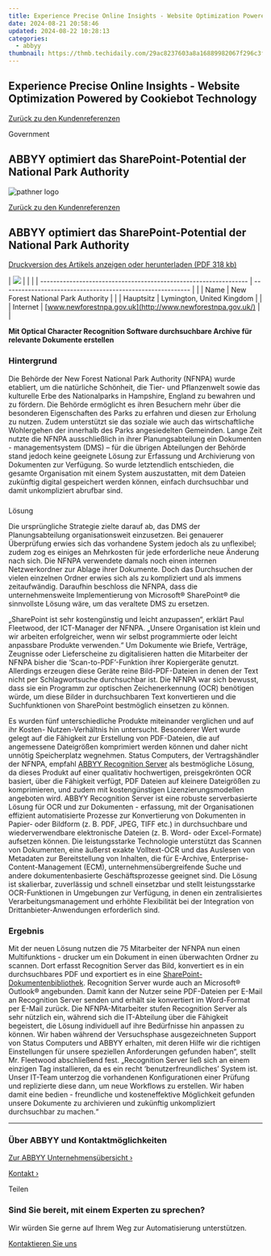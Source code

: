 ```yaml
---
title: Experience Precise Online Insights - Website Optimization Powered by Cookiebot Technology
date: 2024-08-21 20:58:46
updated: 2024-08-22 10:28:13
categories:
  - abbyy
thumbnail: https://thmb.techidaily.com/29ac8237603a8a16889982067f296c3f071e4f84b086086a9248bc69fcf254fa.jpg
---
```


## Experience Precise Online Insights - Website Optimization Powered by Cookiebot Technology

[Zurück zu den Kundenreferenzen](https://tools.techidaily.com/abbyy/products/)

Government

## ABBYY optimiert das SharePoint-Potential der National Park Authority

![pathner logo](https://content.abbyy.com/-/media/project/abbyy/abbyy/logos-white/de/21631.png?h=40&iar=0&w=120)

[Zurück zu den Kundenreferenzen](https://tools.techidaily.com/abbyy/products/)

## ABBYY optimiert das SharePoint-Potential der National Park Authority

[Druckversion des Artikels anzeigen oder herunterladen (PDF 318 kb)](https://static4.abbyy.com/abbyycommedia/6159/cs-nfnpa-rs-d-email.pdf) 

| ![](https://static1.abbyy.com/abbyycommedia/1022/new-forest.jpg) |                                                            |  |
| ---------------------------------------------------------------- | ---------------------------------------------------------- |  |
| Name                                                             | New Forest National Park Authority                         |  |
| Hauptsitz                                                        | Lymington, United Kingdom                                  |  |
| Internet                                                         | [www.newforestnpa.gov.uk](http://www.newforestnpa.gov.uk/) |  |

**Mit Optical Character Recognition Software durchsuchbare Archive für relevante Dokumente erstellen**

### Hintergrund

Die Behörde der New Forest National Park Authority (NFNPA) wurde etabliert, um die natürliche Schönheit, die Tier- und Pflanzenwelt sowie das kulturelle Erbe des Nationalparks in Hampshire, England zu bewahren und zu fördern. Die Behörde ermöglicht es ihren Besuchern mehr über die besonderen Eigenschaften des Parks zu erfahren und diesen zur Erholung zu nutzen. Zudem unterstützt sie das soziale wie auch das wirtschaftliche Wohlergehen der innerhalb des Parks angesiedelten Gemeinden. Lange Zeit nutzte die NFNPA ausschließlich in ihrer Planungsabteilung ein Dokumenten - managementsystem (DMS) – für die übrigen Abteilungen der Behörde stand jedoch keine geeignete Lösung zur Erfassung und Archivierung von Dokumenten zur Verfügung. So wurde letztendlich entschieden, die gesamte Organisation mit einem System auszustatten, mit dem Dateien zukünftig digital gespeichert werden können, einfach durchsuchbar und damit unkompliziert abrufbar sind.

###   
Lösung

Die ursprüngliche Strategie zielte darauf ab, das DMS der Planungsabteilung organisationsweit einzusetzen. Bei genauerer Überprüfung erwies sich das vorhandene System jedoch als zu unflexibel; zudem zog es einiges an Mehrkosten für jede erforderliche neue Änderung nach sich. Die NFNPA verwendete damals noch einen internen Netzwerkordner zur Ablage ihrer Dokumente. Doch das Durchsuchen der vielen einzelnen Ordner erwies sich als zu kompliziert und als immens zeitaufwändig. Daraufhin beschloss die NFNPA, dass die unternehmensweite Implementierung von Microsoft® SharePoint® die sinnvollste Lösung wäre, um das veraltete DMS zu ersetzen.

„SharePoint ist sehr kostengünstig und leicht anzupassen“, erklärt Paul Fleetwood, der ICT-Manager der NFNPA. „Unsere Organisation ist klein und wir arbeiten erfolgreicher, wenn wir selbst programmierte oder leicht anpassbare Produkte verwenden.“ Um Dokumente wie Briefe, Verträge, Zeugnisse oder Lieferscheine zu digitalisieren hatten die Mitarbeiter der NFNPA bisher die ‘Scan-to-PDF’-Funktion ihrer Kopiergeräte genutzt. Allerdings erzeugen diese Geräte reine Bild-PDF-Dateien in denen der Text nicht per Schlagwortsuche durchsuchbar ist. Die NFNPA war sich bewusst, dass sie ein Programm zur optischen Zeichenerkennung (OCR) benötigen würde, um diese Bilder in durchsuchbaren Text konvertieren und die Suchfunktionen von SharePoint bestmöglich einsetzen zu können.

Es wurden fünf unterschiedliche Produkte miteinander verglichen und auf ihr Kosten- Nutzen-Verhältnis hin untersucht. Besonderer Wert wurde gelegt auf die Fähigkeit zur Erstellung von PDF-Dateien, die auf angemessene Dateigrößen komprimiert werden können und daher nicht unnötig Speicherplatz wegnehmen. Status Computers, der Vertragshändler der NFNPA, empfahl [ABBYY Recognition Server](https://tools.techidaily.com/abbyy/products/) als bestmögliche Lösung, da dieses Produkt auf einer qualitativ hochwertigen, preisgekrönten OCR basiert, über die Fähigkeit verfügt, PDF Dateien auf kleinere Dateigrößen zu komprimieren, und zudem mit kostengünstigen Lizenzierungsmodellen angeboten wird. ABBYY Recognition Server ist eine robuste serverbasierte Lösung für OCR und zur Dokumenten - erfassung, mit der Organisationen effizient automatisierte Prozesse zur Konvertierung von Dokumenten in Papier- oder Bildform (z. B. PDF, JPEG, TIFF etc.) in durchsuchbare und wiederverwendbare elektronische Dateien (z. B. Word- oder Excel-Formate) aufsetzen können. Die leistungsstarke Technologie unterstützt das Scannen von Dokumenten, eine äußerst exakte Volltext-OCR und das Auslesen von Metadaten zur Bereitstellung von Inhalten, die für E-Archive, Enterprise-Content-Management (ECM), unternehmensübergreifende Suche und andere dokumentenbasierte Geschäftsprozesse geeignet sind. Die Lösung ist skalierbar, zuverlässig und schnell einsetzbar und stellt leistungsstarke OCR-Funktionen in Umgebungen zur Verfügung, in denen ein zentralisiertes Verarbeitungsmanagement und erhöhte Flexibilität bei der Integration von Drittanbieter-Anwendungen erforderlich sind.

### Ergebnis

Mit der neuen Lösung nutzen die 75 Mitarbeiter der NFNPA nun einen Multifunktions - drucker um ein Dokument in einen überwachten Ordner zu scannen. Dort erfasst Recognition Server das Bild, konvertiert es in ein durchsuchbares PDF und exportiert es in eine [SharePoint-Dokumentenbibliothek](https://tools.techidaily.com/abbyy/products/). Recognition Server wurde auch an Microsoft® Outlook® angebunden. Damit kann der Nutzer seine PDF-Dateien per E-Mail an Recognition Server senden und erhält sie konvertiert im Word-Format per E-Mail zurück. Die NFNPA-Mitarbeiter stufen Recognition Server als sehr nützlich ein, während sich die IT-Abteilung über die Fähigkeit begeistert, die Lösung individuell auf ihre Bedürfnisse hin anpassen zu können. Wir haben während der Versuchsphase ausgezeichneten Support von Status Computers und ABBYY erhalten, mit deren Hilfe wir die richtigen Einstellungen für unsere speziellen Anforderungen gefunden haben“, stellt Mr. Fleetwood abschließend fest. „Recognition Server ließ sich an einem einzigen Tag installieren, da es ein recht ‘benutzerfreundliches’ System ist. Unser IT-Team unterzog die vorhandenen Konfigurationen einer Prüfung und replizierte diese dann, um neue Workflows zu erstellen. Wir haben damit eine bedien - freundliche und kosteneffektive Möglichkeit gefunden unsere Dokumente zu archivieren und zukünftig unkompliziert durchsuchbar zu machen.“

---

### Über ABBYY und Kontaktmöglichkeiten

[Zur ABBYY Unternehmensübersicht ›](https://tools.techidaily.com/abbyy/products/)

[Kontakt ›](https://tools.techidaily.com/abbyy/products/)

Teilen 

### Sind Sie bereit, mit einem Experten zu sprechen?

Wir würden Sie gerne auf Ihrem Weg zur Automatisierung unterstützen.

[Kontaktieren Sie uns](https://tools.techidaily.com/abbyy/products/)

<ins class="adsbygoogle"
     style="display:block"
     data-ad-format="autorelaxed"
     data-ad-client="ca-pub-7571918770474297"
     data-ad-slot="1223367746"></ins>



<ins class="adsbygoogle"
     style="display:block"
     data-ad-client="ca-pub-7571918770474297"
     data-ad-slot="8358498916"
     data-ad-format="auto"
     data-full-width-responsive="true"></ins>
